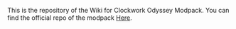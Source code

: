 This is the repository of the Wiki for Clockwork Odyssey Modpack. You can find the official repo of the modpack [Here](https://github.com/RLLanonymous/Clockwork-Odyssey-Modpack).
